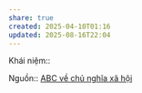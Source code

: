 ```yaml
---
share: true
created: 2025-04-10T01:16
updated: 2025-08-16T22:04
---
```

Khái niệm:: 

Nguồn:: [ABC về chủ nghĩa xã hội](../../%CE%9E%20Ngu%E1%BB%93n/ABC%20v%E1%BB%81%20ch%E1%BB%A7%20ngh%C4%A9a%20x%C3%A3%20h%E1%BB%99i.md)
